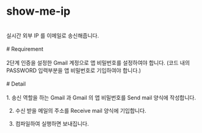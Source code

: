 # show-me-ip
<br>
실시간 외부 IP 를 이메일로 송신해줍니다.
<br><br>
# Requirement<br><br>
2단계 인증을 설정한 Gmail 계정으로 앱 비밀번호를 설정하여야 합니다. (코드 내의 PASSWORD 입력부분을 앱 비밀번호로 기입하여야 합니다.)
<br><br>
# Detail
<br><br>
1. 송신 역할을 하는 Gmail 과 Gmail 의 앱 비밀번호를 Send mail 양식에 작성합니다.

2. 수신 받을 메일의 주소를 Receive mail 양식에 기입합니다.

3. 컴파일하여 실행하면 보내집니다.
